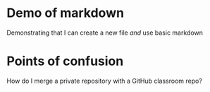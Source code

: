 # Demo of markdown
Demonstrating that I can create a new file _and_ use basic markdown

# Points of confusion
How do I merge a private repository with a GitHub classroom repo?

